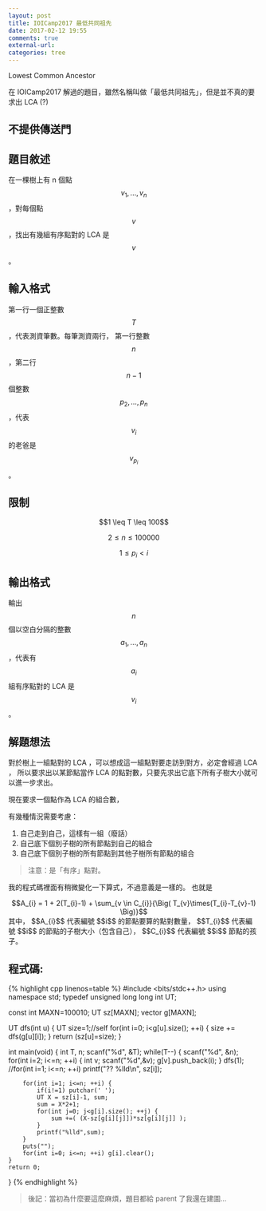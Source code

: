 ```yaml
---
layout: post
title: IOICamp2017 最低共同祖先
date: 2017-02-12 19:55
comments: true
external-url:
categories: tree
---
```


Lowest Common Ancestor

在 IOICamp2017 解過的題目，雖然名稱叫做「最低共同祖先」，但是並不真的要求出 LCA (?)

## 不提供傳送門

## 題目敘述
在一棵樹上有 n 個點 $$v_{1}, ... , v_{n}$$ ，對每個點 $$v$$ ，找出有幾組有序點對的 LCA 是 $$v$$ 。

## 輸入格式
第一行一個正整數 $$T$$ ，代表測資筆數。每筆測資兩行，
第一行整數 $$n$$ ，第二行 $$n-1$$ 個整數 $$p_{2}, ... , p_{n}$$ ，代表 $$v_{i}$$ 的老爸是 $$v_{p_{i}}$$ 。

## 限制

<center>
$$1 \leq T \leq 100$$

$$2 \leq n \leq 100000$$

$$1 \leq p_{i} < i$$
</center>

## 輸出格式
輸出 $$n$$ 個以空白分隔的整數 $$a_{1}, ... , a_{n}$$ ，代表有 $$a_{i}$$ 組有序點對的 LCA 是 $$v_{i}$$ 。

## 解題想法
對於樹上一組點對的 LCA ，可以想成這一組點對要走訪到對方，必定會經過 LCA ，
所以要求出以某節點當作 LCA 的點對數，只要先求出它底下所有子樹大小就可以進一步求出。

現在要求一個點作為 LCA 的組合數，

有幾種情況需要考慮：

1. 自己走到自己，這樣有一組（廢話）
2. 自己底下個別子樹的所有節點到自己的組合
3. 自己底下個別子樹的所有節點到其他子樹所有節點的組合

> 注意：是「有序」點對。

我的程式碼裡面有稍微變化一下算式，不過意義是一樣的。
也就是
<center>
$$A_{i} = 1 + 2(T_{i}-1) + \sum_{v \in C_{i}}{\Big( T_{v}\times(T_{i}-T_{v}-1) \Big)}$$
</center>
其中， $$A_{i}$$ 代表編號 $$i$$ 的節點要算的點對數量， $$T_{i}$$ 代表編號 $$i$$ 的節點的子樹大小（包含自己）， $$C_{i}$$ 代表編號 $$i$$ 節點的孩子。

## 程式碼:

{% highlight cpp linenos=table %}
#include <bits/stdc++.h>
using namespace std;
typedef unsigned long long int UT;

const int MAXN=100010;
UT sz[MAXN];
vector<int> g[MAXN];

UT dfs(int u) {
    UT size=1;//self
    for(int i=0; i<g[u].size(); ++i) {
        size += dfs(g[u][i]);
    }
    return (sz[u]=size);
}

int main(void) {
    int T, n;
    scanf("%d", &T);
    while(T--) {
        scanf("%d", &n);
        for(int i=2; i<=n; ++i) {
            int v;
            scanf("%d",&v);
            g[v].push_back(i);
        }
        dfs(1);
        //for(int i=1; i<=n; ++i) printf("?? %lld\n", sz[i]);        

        for(int i=1; i<=n; ++i) {
            if(i!=1) putchar(' ');
            UT X = sz[i]-1, sum;
            sum = X*2+1;
            for(int j=0; j<g[i].size(); ++j) {
                sum +=( (X-sz[g[i][j]])*sz[g[i][j]] );
            }
            printf("%lld",sum);
        }
        puts("");
        for(int i=0; i<=n; ++i) g[i].clear();
    }
    return 0;
}
{% endhighlight %}

> 後記：當初為什麼要這麼麻煩，題目都給 parent 了我還在建圖...
